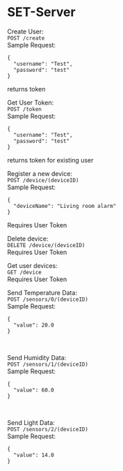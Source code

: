 # SET-Server

Create User: <br>
`POST /create`<br>
Sample Request:<br>
```
{
  "username": "Test",
  "password": "test"
}
```
returns token<br>
  
Get User Token: <br>
`POST /token`<br>
Sample Request:<br>
```
{
  "username": "Test",
  "password": "test"
}
```
returns token for existing user<br>

Register a new device: <br>
`POST /device/(deviceID)`<br>
Sample Request:<br>
```
{
  "deviceName": "Living room alarm"
}
```
Requires User Token<br>

Delete device: <br>
`DELETE /device/(deviceID)`<br>
Requires User Token<br>

Get user devices: <br>
`GET /device`<br>
Requires User Token<br>

Send Temperature Data: <br>
`POST /sensors/0/(deviceID)`<br>
Sample Request:<br>
```
{
  "value": 20.0
}
```
<br>

Send Humidity Data: <br>
`POST /sensors/1/(deviceID)`<br>
Sample Request:<br>
```
{
  "value": 60.0
}
```
<br>

Send Light Data: <br>
`POST /sensors/2/(deviceID)`<br>
Sample Request:<br>
``` 
{
  "value": 14.0
}
```
<br>
